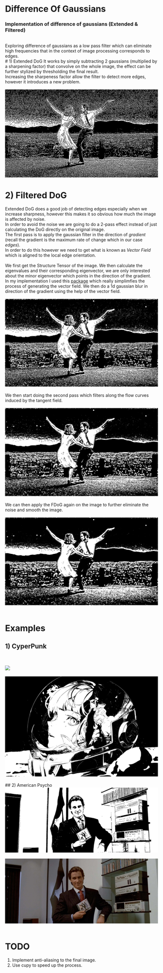 # Difference Of Gaussians
### Implementation of difference of gaussians (Extended & Filtered)
<br>
Exploring difference of gaussians as a low pass filter which can eliminate high frequencies that in the context of image processing corresponds to edges.
<br>
# 1) Extended DoG
It works by simply subtracting 2 gaussians (multiplied by a sharpening factor) that convolve on the whole image, the effect can be further stylized by thresholding the final result.
<br>
Increasing the sharpeness factor allow the filter to detect more edges, however it introduces a new problem.
<br>
<br>
<img src="/results/lalaland/ExtendedDoG.png">
<br>

# 2) Filtered DoG
Extended DoG does a good job of detecting edges especially when we increase sharpness, however this makes it so obvious how much the image is affected by noise.
<br>
In order to avoid the noise we are going to do a 2-pass effect instead of just calculating the DoG directly on the original image.
<br>
The first pass is to apply the gaussian filter in the direction of *gradient* (recall the gradient is the maximum rate of change which in our case *edges*). <br>
In order to do this however we need to get what is known as *Vector Field* which is aligned to the local edge orientation. <br>
<br>
We first get the Structure Tensor of the image. We then calculate the eigenvalues and their corresponding eigenvector, we are only interested about the minor eigenvector which points in the direction of the gradient. <br>
In my implementation I used this [package](https://github.com/Skielex/structure-tensor) which really simplimfies the process of generating the vector field.
We then do a 1d gaussian blur in direction of the gradient using the help of the vector field.
<br>
<br>
<img src="/results/lalaland/GaussianPass1.png">
<br>
<br>
We then start doing the second pass which filters along the flow curves induced by the tangent field.
<br>
<br>
<img src="/results/lalaland/GaussianSecondPass1.png">
<br>
<br>
We can then apply the FDoG again on the image to further eliminate the noise and smooth the image.
<br>
<br>
<img src="/results/lalaland/GaussianSecondPass2.png">
<br>
<br>

# Examples
## 1) CyperPunk
<br>
<br>
<img src="/results/Cyperpunk/moonog.png">
<br><br>
<img src="/results/Cyperpunk/moon.png">
<br><br>
## 2) American Psycho
<img src="/results/AmericanPsycho/im1.png">
<br><br>
<img src="results/AmericanPsycho/im1Og.png">
<br><br>


# TODO
1) Implement anti-aliasing to the final image.
2) Use cupy to speed up the process.
